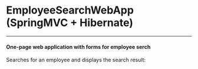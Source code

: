 # EmployeeSearchWebApp (SpringMVC + Hibernate)
______________________________________________
#### One-page web application with forms for employee serch
Searches for an employee and displays the search result:

